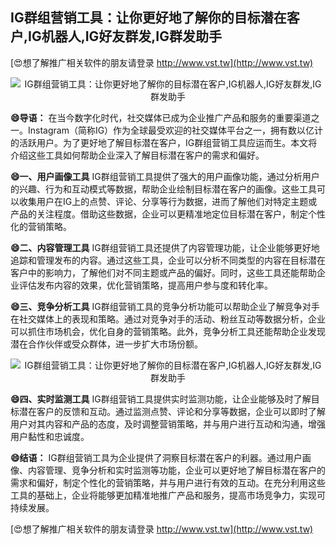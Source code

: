 ## **IG群组营销工具：让你更好地了解你的目标潜在客户,IG机器人,IG好友群发,IG群发助手**

[😍想了解推广相关软件的朋友请登录 http://www.vst.tw](http://www.vst.tw)

 <center><img src="https://vst.tw/MP4/tuiguang/png/8.png" alt="IG群组营销工具：让你更好地了解你的目标潜在客户,IG机器人,IG好友群发,IG群发助手"></center>

**😄导语：**
在当今数字化时代，社交媒体已成为企业推广产品和服务的重要渠道之一。Instagram（简称IG）作为全球最受欢迎的社交媒体平台之一，拥有数以亿计的活跃用户。为了更好地了解目标潜在客户，IG群组营销工具应运而生。本文将介绍这些工具如何帮助企业深入了解目标潜在客户的需求和偏好。

**😄一、用户画像工具**
IG群组营销工具提供了强大的用户画像功能，通过分析用户的兴趣、行为和互动模式等数据，帮助企业绘制目标潜在客户的画像。这些工具可以收集用户在IG上的点赞、评论、分享等行为数据，进而了解他们对特定主题或产品的关注程度。借助这些数据，企业可以更精准地定位目标潜在客户，制定个性化的营销策略。

**😄二、内容管理工具**
IG群组营销工具还提供了内容管理功能，让企业能够更好地追踪和管理发布的内容。通过这些工具，企业可以分析不同类型的内容在目标潜在客户中的影响力，了解他们对不同主题或产品的偏好。同时，这些工具还能帮助企业评估发布内容的效果，优化营销策略，提高用户参与度和转化率。

**😄三、竞争分析工具**
IG群组营销工具的竞争分析功能可以帮助企业了解竞争对手在社交媒体上的表现和策略。通过对竞争对手的活动、粉丝互动等数据分析，企业可以抓住市场机会，优化自身的营销策略。此外，竞争分析工具还能帮助企业发现潜在合作伙伴或受众群体，进一步扩大市场份额。

 <center><img src="https://vst.tw/MP4/tuiguang/png/6.png" alt="IG群组营销工具：让你更好地了解你的目标潜在客户,IG机器人,IG好友群发,IG群发助手"></center>

**😄四、实时监测工具**
IG群组营销工具提供实时监测功能，让企业能够及时了解目标潜在客户的反馈和互动。通过监测点赞、评论和分享等数据，企业可以即时了解用户对其内容和产品的态度，及时调整营销策略，并与用户进行互动和沟通，增强用户黏性和忠诚度。

**😄结语：**
IG群组营销工具为企业提供了洞察目标潜在客户的利器。通过用户画像、内容管理、竞争分析和实时监测等功能，企业可以更好地了解目标潜在客户的需求和偏好，制定个性化的营销策略，并与用户进行有效的互动。在充分利用这些工具的基础上，企业将能够更加精准地推广产品和服务，提高市场竞争力，实现可持续发展。

[😍想了解推广相关软件的朋友请登录 http://www.vst.tw](http://www.vst.tw)



